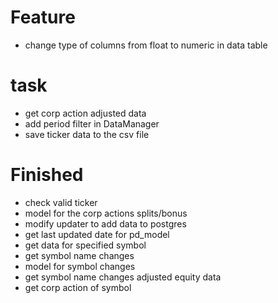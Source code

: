 # Feature

- change type of columns from float to numeric in data table

# task

- get corp action adjusted data
- add period filter in DataManager
- save ticker data to the csv file

# Finished

- check valid ticker
- model for the corp actions splits/bonus
- modify updater to add data to postgres
- get last updated date for pd_model
- get data for specified symbol
- get symbol name changes
- model for symbol changes
- get symbol name changes adjusted equity data
- get corp action of symbol
